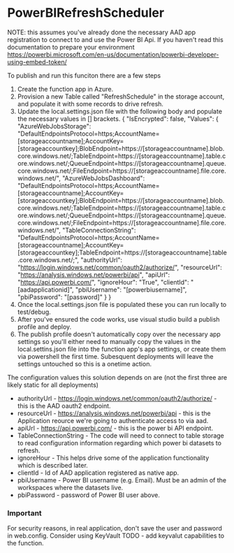 # PowerBIRefreshScheduler

NOTE:  this assumes you've already done the necessary AAD app registration to connect to and use the Power BI Api.  If you haven't read this documentation to prepare your environment
https://powerbi.microsoft.com/en-us/documentation/powerbi-developer-using-embed-token/

To publish and run this funciton there are a few steps 
1. Create the function app in Azure.
2. Provision a new Table called "RefreshSchedule" in the storage account, and populate it with some records to drive refresh.
3. Update the local.settings.json file with the following body and populate the necessary values in [] brackets.
  {
    "IsEncrypted": false,
    "Values": {
      "AzureWebJobsStorage": "DefaultEndpointsProtocol=https;AccountName=[storageaccountname];AccountKey=[storageaccountkey];BlobEndpoint=https://[storageaccountname].blob.core.windows.net/;TableEndpoint=https://[storageaccountname].table.core.windows.net/;QueueEndpoint=https://[storageaccountname].queue.core.windows.net/;FileEndpoint=https://[storageaccountname].file.core.windows.net/",
      "AzureWebJobsDashboard": "DefaultEndpointsProtocol=https;AccountName=[storageaccountname];AccountKey=[storageaccountkey];BlobEndpoint=https://[storageaccountname].blob.core.windows.net/;TableEndpoint=https://[storageaccountname].table.core.windows.net/;QueueEndpoint=https://[storageaccountname].queue.core.windows.net/;FileEndpoint=https://[storageaccountname].file.core.windows.net/",
      "TableConnectionString": "DefaultEndpointsProtocol=https;AccountName=[storageaccountname];AccountKey=[storageaccountkey];TableEndpoint=https://[storageaccountname].table.core.windows.net/;",
      "authorityUrl": "https://login.windows.net/common/oauth2/authorize/",
      "resourceUrl": "https://analysis.windows.net/powerbi/api",
      "apiUrl": "https://api.powerbi.com/",
      "ignoreHour": "True",
      "clientId": "[aadapplicationid]",
      "pbiUsername": "[powerbiusername]",
      "pbiPassword": "[password]"
    }
  }
4. Once the local.settings.json file is populated these you can run locally to test/debug.
5. After you've ensured the code works, use visual studio build a publish profile and deploy.
6. The publish profile doesn't automatically copy over the necessary app settings so you'll either need to manually copy the values in the local.settins.json file into the function app's app settings, or create them via powershell the first time.  Subesquent deployments will leave the settings untouched so this is a onetime action.

The configuration values this solution depends on are (not the first three are likely static for all deployments)
* authorityUrl - https://login.windows.net/common/oauth2/authorize/ - this is the AAD oauth2 endpoint.
* resourceUrl - https://analysis.windows.net/powerbi/api - this is the Application reource we're going to authenticate access to via aad. 
* apiUrl - https://api.powerbi.com/ - this is the power bi API endpoint.
* TableConnectionString - The code will need to connect to table storage to read configuration information regarding which power bi datasets to refresh.
* ignoreHour - This helps drive some of the application functionality which is described later.
* clientId - Id of AAD application registered as native app.
* pbiUsername - Power BI username (e.g. Email). Must be an admin of the workspaces where the datasets live.
* pbiPassword - password of Power BI user above.

### Important
For security reasons, in real application, don't save the user and password in web.config. Consider using KeyVault
TODO - add keyvalut capabilities to the function.
